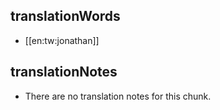 ## translationWords

* [[en:tw:jonathan]]

## translationNotes

* There are no translation notes for this chunk.
